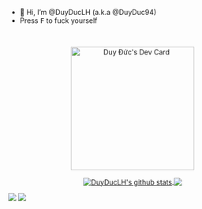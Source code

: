 - 👋 Hi, I’m @DuyDucLH (a.k.a @DuyDuc94)
- Press <kbd>F</kbd> to fuck yourself
<br>
<p align="center">
  <a href="https://app.daily.dev/duyduc94">
    <img src="https://api.daily.dev/devcards/973512fc4b2940248b19a0c50df3fb74.png?r=v25" width="250" alt="Duy Đức's Dev Card"/>
  </a>
</p>
<p align="center">
<a href="https://github.com/DuyDucLH/github-readme-stats">
  <img align="center" src="https://github-readme-stats.vercel.app/api?username=DuyDucLH&&hide=stars,issues&custom_title=My+Github+Stats&show_icons=true&rank_icon=github&theme=buefy&line_height=27" alt="DuyDucLH's github stats" />
</a>
  <a href="https://github.com/DuyDucLH/github-readme-stats">
    <img align="center" src="https://github-readme-stats.vercel.app/api/top-langs/?username=DuyDucLH&layout=compact&theme=buefy" />
  </a>
</p>

![](https://hit.yhype.me/github/profile?user_id=117431803)
![](https://komarev.com/ghpvc/?username=DuyDucLH&style=plastic&label=People+Who+Found+Me)
